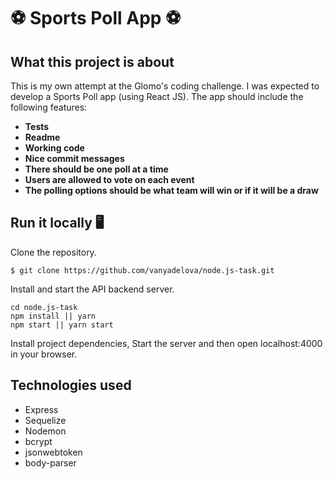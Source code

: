 # ⚽  Sports Poll App ⚽  

## What this project is about
This is my own attempt at the Glomo's coding challenge. I was expected to develop a Sports Poll app (using React JS). The app should include the following features:

- **Tests**
- **Readme**
- **Working code**
- **Nice commit messages**
- **There should be one poll at a time**
- **Users are allowed to vote on each event**
- **The polling options should be what team will win or if it will be a draw**


## Run it locally 🖥

Clone the repository.
```
$ git clone https://github.com/vanyadelova/node.js-task.git
```
Install and start the API backend server.

```
cd node.js-task
npm install || yarn
npm start || yarn start 
```

Install project dependencies, Start the server and then open localhost:4000 in your browser.


## Technologies used

- Express
- Sequelize
- Nodemon
- bcrypt
- jsonwebtoken
- body-parser




